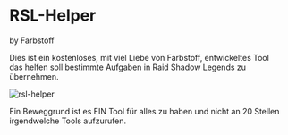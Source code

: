 # RSL-Helper 
by Farbstoff

Dies ist ein kostenloses, mit viel Liebe von Farbstoff, entwickeltes Tool  
das helfen soll bestimmte Aufgaben in Raid Shadow Legends zu übernehmen.  

![rsl-helper](../asstes/clicker.png?raw=true)  

Ein Beweggrund ist es EIN Tool für alles zu haben und nicht an 20 Stellen irgendwelche Tools aufzurufen.

